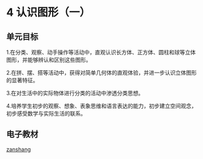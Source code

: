 # 4 认识图形（一）

## 单元目标

1.在分类、观察、动手操作等活动中，直观认识长方体、正方体、圆柱和球等立体图形，并能够辨认和区别这些图形。

2.在拼、摆、搭等活动中，获得对简单几何体的直观体验，并进一步认识立体图形的显著特征。

3.在对生活中的实际物体进行分类的活动中渗透分类思想。

4.培养学生初步的观察、想象、表象思维和语言表达的能力，初步建立空间观念，初步感受数学与实际生活的联系。

## 电子教材

<Epep grade="xxsx1a" :pep="1221001101121" :pages="34" :paged="38" ></Epep>

[zanshang](../res/zanshang.md ':include')